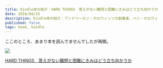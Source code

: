 ```yaml
---
title: Kindle本の紹介：HARD THINGS　答えがない難問と困難にきみはどう立ち向かうか
date: 2016/04/25
description: Kindle本の紹介：アンドリーセン・ホロウィッツの創業者、ベン・ホロウィッツの著書 HARD THINGS　答えがない難問と困難にきみはどう立ち向かうか
published: false
tags: book, kindle
---
```


ここのところ、あまり本を読んでませんでしたが再開。  


<div class="amazon-wrapper">
<p class="amazon-image">
<a  href="http://www.amazon.co.jp/gp/product/B00W535LOU/ref=as_li_ss_il?ie=UTF8&camp=247&creative=7399&creativeASIN=B00W535LOU&linkCode=as2&tag=uuuu-22"><img border="0" src="http://ws-fe.amazon-adsystem.com/widgets/q?_encoding=UTF8&ASIN=B00W535LOU&Format=_SL110_&ID=AsinImage&MarketPlace=JP&ServiceVersion=20070822&WS=1&tag=uuuu-22" ></a><img src="http://ir-jp.amazon-adsystem.com/e/ir?t=uuuu-22&l=as2&o=9&a=B00W535LOU" width="1" height="1" border="0" alt="" style="border:none !important; margin:0px !important;" />
</p>

<p class="amazon-text">
<a  href="http://www.amazon.co.jp/gp/product/B00W535LOU/ref=as_li_ss_tl?ie=UTF8&camp=247&creative=7399&creativeASIN=B00W535LOU&linkCode=as2&tag=uuuu-22">HARD THINGS　答えがない難問と困難にきみはどう立ち向かうか</a><img src="http://ir-jp.amazon-adsystem.com/e/ir?t=uuuu-22&l=as2&o=9&a=B00W535LOU" width="1" height="1" border="0" alt="" style="border:none !important; margin:0px !important;" /></p>
</div>
